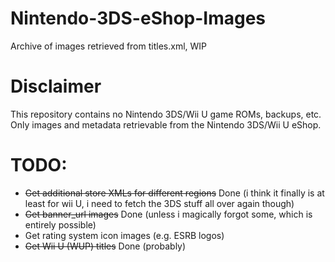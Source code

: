 # Nintendo-3DS-eShop-Images
Archive of images retrieved from titles.xml, WIP
# Disclaimer
This repository contains no Nintendo 3DS/Wii U game ROMs, backups, etc. Only images and metadata retrievable from the Nintendo 3DS/Wii U eShop.
# TODO:
* ~~Get additional store XMLs for different regions~~ Done (i think it finally is at least for wii U, i need to fetch the 3DS stuff all over again though)
* ~~Get banner_url images~~ Done (unless i magically forgot some, which is entirely possible)
* Get rating system icon images (e.g. ESRB logos)
* ~~Get Wii U (WUP) titles~~ Done (probably)
